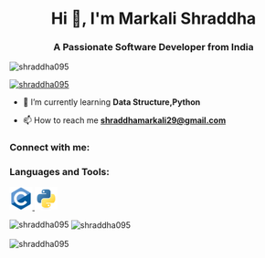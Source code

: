 <h1 align="center">Hi 👋, I'm Markali Shraddha</h1>
<h3 align="center">A Passionate Software Developer from India</h3>

<p align="left"> <img src="https://komarev.com/ghpvc/?username=shraddha095&label=Profile%20views&color=0e75b6&style=flat" alt="shraddha095" /> </p>

<p align="left"> <a href="https://github.com/ryo-ma/github-profile-trophy"><img src="https://github-profile-trophy.vercel.app/?username=shraddha095" alt="shraddha095" /></a> </p>

- 🌱 I’m currently learning **Data Structure,Python**

- 📫 How to reach me **shraddhamarkali29@gmail.com**

<h3 align="left">Connect with me:</h3>
<p align="left">
</p>

<h3 align="left">Languages and Tools:</h3>
<p align="left"> <a href="https://www.cprogramming.com/" target="_blank" rel="noreferrer"> <img src="https://raw.githubusercontent.com/devicons/devicon/master/icons/c/c-original.svg" alt="c" width="40" height="40"/> </a> <a href="https://www.python.org" target="_blank" rel="noreferrer"> <img src="https://raw.githubusercontent.com/devicons/devicon/master/icons/python/python-original.svg" alt="python" width="40" height="40"/> </a> </p>

<p><img align="left" src="https://github-readme-stats.vercel.app/api/top-langs?username=shraddha095&show_icons=true&locale=en&layout=compact" alt="shraddha095" /></p>

<p>&nbsp;<img align="center" src="https://github-readme-stats.vercel.app/api?username=shraddha095&show_icons=true&locale=en" alt="shraddha095" /></p>

<p><img align="center" src="https://github-readme-streak-stats.herokuapp.com/?user=shraddha095&" alt="shraddha095" /></p>
